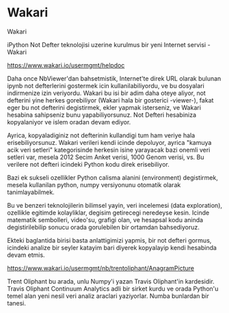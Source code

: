 # Wakari


Wakari




iPython Not Defter teknolojisi uzerine kurulmus bir yeni Internet servisi - Wakari

https://www.wakari.io/usermgmt/helpdoc

Daha once NbViewer'dan bahsetmistik, Internet'te direk URL olarak bulunan ipynb not defterlerini gostermek icin kullanilabiliyordu, ve bu dosyalari indirmenize izin veriyordu. Wakari bu isi bir adim daha oteye aliyor, not defterini yine herkes gorebiliyor (Wakari hala bir gosterici -viewer-), fakat eger bu not defterini degistirmek, ekler yapmak isterseniz, ve Wakari hesabina sahipseniz bunu yapabiliyorsunuz. Not Defteri hesabiniza kopyalaniyor ve islem oradan devam ediyor.

Ayrica, kopyaladiginiz not defterinin kullandigi tum ham veriye hala erisebiliyorsunuz. Wakari verileri kendi icinde depoluyor, ayrica "kamuya acik veri setleri" kategorisinde herkesin isine yarayacak bazi onemli veri setleri var, mesela 2012 Secim Anket verisi, 1000 Genom verisi, vs. Bu verilere not defteri icindeki Python kodu direk erisebiliyor. 

Bazi ek sukseli ozellikler Python calisma alanini (environment) degistirmek, mesela kullanilan python, numpy versiyonunu otomatik olarak tanimlayabilmek. 

Bu ve benzeri teknolojilerin bilimsel yayin, veri incelemesi (data exploration), ozellikle egitimde kolayliklar, degisim getirecegi neredeyse kesin. Icinde matematik sembolleri, video'su, grafigi olan, ve hesapsal kodu aninda degistirilebilip sonucu orada gorulebilen bir ortamdan bahsediyoruz.

Ekteki baglantida birisi basta anlattigimizi yapmis, bir not defteri gormus, icindeki analize bir seyler katayim bari diyerek kopyalayip kendi hesabinda devam etmis.

https://www.wakari.io/usermgmt/nb/trentoliphant/AnagramPicture

Trent Oliphant bu arada, unlu Numpy'i yazan Travis Oliphant'in kardesidir. Travis Oliphant Continuum Analytics adli bir sirket kurdu ve orada Python'u temel alan yeni nesil veri analiz araclari yaziyorlar. Numba bunlardan bir tanesi.





